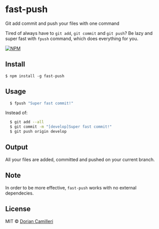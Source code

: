 # fast-push
Git add commit and push your files with one command

Tired of always have to `git add`, `git commit` and `git push`? Be lazy and super fast with `fpush` command, which does everything for you.

[![NPM](https://nodei.co/npm/fast-push.png)](https://www.npmjs.com/package/fast-push)

## Install

```
$ npm install -g fast-push
```

## Usage

``` bash
  $ fpush "Super fast commit!"
```

Instead of:

``` bash
  $ git add --all
  $ git commit -m "[develop]Super fast commit!"
  $ git push origin develop
```

## Output

All your files are added, committed and pushed on your current branch.

## Note

In order to be more effective, `fast-push` works with no external dependecies.

## License

MIT © [Dorian Camilleri](https://github.com/dcamilleri>)


